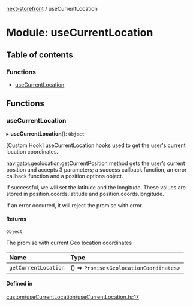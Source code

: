 [next-storefront](../README.md) / useCurrentLocation

# Module: useCurrentLocation

## Table of contents

### Functions

- [useCurrentLocation](useCurrentLocation.md#usecurrentlocation)

## Functions

### useCurrentLocation

▸ **useCurrentLocation**(): `Object`

[Custom Hook] useCurrentLocation hooks used to get the user's current location coordinates.

navigator.geolocation.getCurrentPosition method gets the user’s current position and accepts 3 parameters; a success callback function, an error callback function and a position options object.

If successful, we will set the latitude and the longitude. These values are stored in position.coords.latitude and position.coords.longitude.

If an error occurred, it will reject the promise with error.

#### Returns

`Object`

The promise with current Geo location coordinates

| Name | Type |
| :------ | :------ |
| `getCurrentLocation` | () => `Promise`<`GeolocationCoordinates`\> |

#### Defined in

[custom/useCurrentLocation/useCurrentLocation.ts:17](https://github.com/KiboSoftware/nextjs-storefront/blob/474c22ea/hooks/custom/useCurrentLocation/useCurrentLocation.ts#L17)
